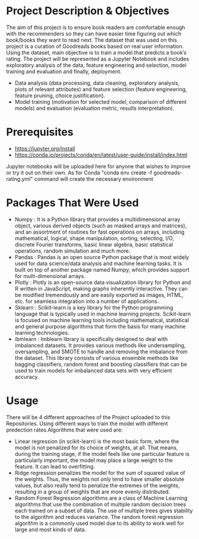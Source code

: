 # Project Description & Objectives
The aim of this project is to ensure book readers are comfortable enough with the recommenders so they can have easier time figuring out which book/books they want to read next.
The dataset that was used on this project is a curation of Goodreads books based on real user information.
Using the dataset, main objective is to train a model that predicts a book’s rating. The project will be represented as a Jupyter Notebook and includes exploratory analysis of the data, feature engineering and selection, model training and evaluation and finally, deployment.
  - Data analysis (data processing, data cleaning, exploratory analysis, plots of relevant attributes) and feature selection (feature engineering, feature pruning, choice
justification).
  - Model training (motivation for selected model, comparison of different models) and evaluation (evaluation metric, results interpretation).

# Prerequisites
  - https://jupyter.org/install
  - https://conda.io/projects/conda/en/latest/user-guide/install/index.html

Jupyter notebooks will be uploaded here for anyone that wishes to improve or try it out on their own.
As for Conda "conda env create -f goodreads-rating.yml" command will create the necessary environment

# Packages That Were Used
  - Numpy : It is a Python library that provides a multidimensional array object, various derived objects (such as masked arrays and matrices), and an assortment of routines for fast operations on arrays, including mathematical, logical, shape manipulation, sorting, selecting, I/O, discrete Fourier transforms, basic linear algebra, basic statistical operations, random simulation and much more.
  - Pandas : Pandas is an open source Python package that is most widely used for data science/data analysis and machine learning tasks. It is built on top of another package named Numpy, which provides support for multi-dimensional arrays.
  - Plotly : Plotly is an open-source data visualization library for Python and R written in JavaScript, making graphs inherently interactive. They can be modified tremendously and are easily exported as images, HTML, etc. for seamless integration into a number of applications.
  - Sklearn : Scikit-learn is a key library for the Python programming language that is typically used in machine learning projects. Scikit-learn is focused on machine learning tools including mathematical, statistical and general purpose algorithms that form the basis for many machine learning technologies.
  - ibmlearn : Imblearn library is specifically designed to deal with imbalanced datasets. It provides various methods like undersampling, oversampling, and SMOTE to handle and removing the imbalance from the dataset. This library consists of various ensemble methods like bagging classifiers, random forest and boosting classifiers that can be used to train models for imbalanced data sets with very efficient accuracy.
# Usage 
There will be 4 different approaches of the Project uploaded to this Repositories.
Using different ways to train the model with different predection rates.Algorithms that were used are:
  - Linear regression (in scikit-learn) is the most basic form, where the model is not penalized for its choice of weights, at all. That means, during the training stage, if the model feels like one particular feature is particularly important, the model may place a large weight to the feature. It can lead to overfitting.
  - Ridge regression penalizes the model for the sum of squared value of the weights. Thus, the weights not only tend to have smaller absolute values, but also really tend to penalize the extremes of the weights, resulting in a group of weights that are more evenly distributed.
  - Random Forest Regression algorithms are a class of Machine Learning algorithms that use the combination of multiple random decision trees each trained on a subset of data. The use of multiple trees gives stability to the algorithm and reduces variance. The random forest regression algorithm is a commonly used model due to its ability to work well for large and most kinds of data.
